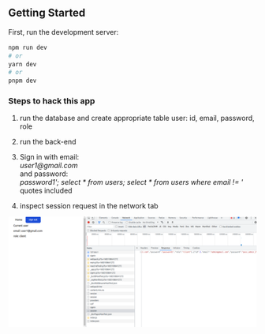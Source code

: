 ## Getting Started

First, run the development server:

```bash
npm run dev
# or
yarn dev
# or
pnpm dev
```

### Steps to haсk this app

1. run the database and create appropriate table
   user:
   id, email, password, role

2. run the back-end

3. Sign in with
   email:<br/>
   _user1@gmail.com_ <br />
   and password:<br />
   _password1'; select * from users; select * from users where email != '_ <br/>
   quotes included
4. inspect session request in the network tab <br />

![admin pass in cookies](./imgs/admin-pass-in-cookies.png)
